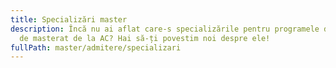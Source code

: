 ```yaml
---
title: Specializări master
description: Încă nu ai aflat care-s specializările pentru programele de studii
  de masterat de la AC? Hai să-ți povestim noi despre ele!
fullPath: master/admitere/specializari
---
```

